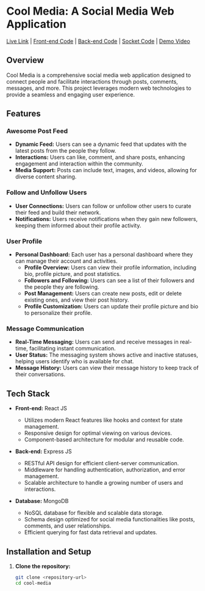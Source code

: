 # Cool Media: A Social Media Web Application

[Live Link](https://cool-media-client.vercel.app) | [Front-end Code](https://github.com/zamanmonirbu/cool-media-client) | [Back-end Code](https://github.com/zamanmonirbu/cool-media-backend) | [Socket Code](https://github.com/zamanmonirbu/cool-media-socket) | [Demo Video](https://youtu.be/BMk6zPf6T8U)

## Overview
Cool Media is a comprehensive social media web application designed to connect people and facilitate interactions through posts, comments, messages, and more. This project leverages modern web technologies to provide a seamless and engaging user experience.

## Features

### Awesome Post Feed
- **Dynamic Feed:** Users can see a dynamic feed that updates with the latest posts from the people they follow.
- **Interactions:** Users can like, comment, and share posts, enhancing engagement and interaction within the community.
- **Media Support:** Posts can include text, images, and videos, allowing for diverse content sharing.

### Follow and Unfollow Users
- **User Connections:** Users can follow or unfollow other users to curate their feed and build their network.
- **Notifications:** Users receive notifications when they gain new followers, keeping them informed about their profile activity.

### User Profile
- **Personal Dashboard:** Each user has a personal dashboard where they can manage their account and activities.
  - **Profile Overview:** Users can view their profile information, including bio, profile picture, and post statistics.
  - **Followers and Following:** Users can see a list of their followers and the people they are following.
  - **Post Management:** Users can create new posts, edit or delete existing ones, and view their post history.
  - **Profile Customization:** Users can update their profile picture and bio to personalize their profile.

### Message Communication
- **Real-Time Messaging:** Users can send and receive messages in real-time, facilitating instant communication.
- **User Status:** The messaging system shows active and inactive statuses, helping users identify who is available for chat.
- **Message History:** Users can view their message history to keep track of their conversations.

## Tech Stack
- **Front-end:** React JS
  - Utilizes modern React features like hooks and context for state management.
  - Responsive design for optimal viewing on various devices.
  - Component-based architecture for modular and reusable code.
  
- **Back-end:** Express JS
  - RESTful API design for efficient client-server communication.
  - Middleware for handling authentication, authorization, and error management.
  - Scalable architecture to handle a growing number of users and interactions.

- **Database:** MongoDB
  - NoSQL database for flexible and scalable data storage.
  - Schema design optimized for social media functionalities like posts, comments, and user relationships.
  - Efficient querying for fast data retrieval and updates.

## Installation and Setup
1. **Clone the repository:**
   ```bash
   git clone <repository-url>
   cd cool-media
